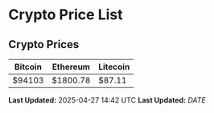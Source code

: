 # Crypto Price List

## Crypto Prices
| Bitcoin | Ethereum | Litecoin |
| ------- | -------- | -------- |
| $94103 | $1800.78 | $87.11 |
**Last Updated:** 2025-04-27 14:42 UTC
**Last Updated:** $DATE$

